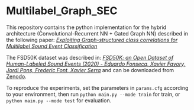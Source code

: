 # Multilabel_Graph_SEC


This repository contains the python implementation for the hybrid architecture (Convolutional-Recurrent NN + Gated Graph NN) described in the following paper: [_Exploiting Graph-structured class correlations for Multilabel Sound Event Classification_](http://)

The FSD50K dataset was described in:
[_FSD50K: an Open Dataset of Human-Labeled Sound Events (2020) - Eduardo Fonseca, Xavier Favory, Jordi Pons, Frederic Font, Xavier Serra_](https://arxiv.org/pdf/2010.00475.pdf)
and can be downloaded from [Zenodo](http://doi.org/10.5281/zenodo.4060432).

To reproduce the experiments, set the parameters in `params.cfg` according to your environment, then run `python main.py --mode train` for train, or `python main.py --mode test` for evaluation.
